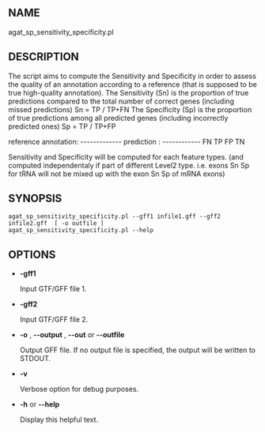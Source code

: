 ## NAME

agat\_sp\_sensitivity\_specificity.pl

## DESCRIPTION

The script aims to compute the Sensitivity and Specificity in order to assess the quality
of an annotation according to a reference (that is supposed to be true high-quality annotation).
The Sensitivity (Sn) is the proportion of true predictions compared to the total number of correct genes (including missed predictions)
Sn = TP / TP+FN
The Specificity (Sp) is the proportion of true predictions among all predicted genes (including incorrectly predicted ones)
Sp = TP / TP+FP

reference annotation:     -------------
prediction          :           ------------
                            FN     TP    FP    TN

Sensitivity and Specificity will be computed for each feature types.
(and computed independentaly if part of different Level2 type. i.e. exons Sn Sp
for tRNA will not be mixed up with the exon Sn Sp of mRNA exons)

## SYNOPSIS

```
agat_sp_sensitivity_specificity.pl --gff1 infile1.gff --gff2 infile2.gff  [ -o outfile ]
agat_sp_sensitivity_specificity.pl --help
```

## OPTIONS

- **-gff1**

    Input GTF/GFF file 1.

- **-gff2**

    Input GTF/GFF file 2.

- **-o** , **--output** , **--out** or **--outfile**

    Output GFF file.  If no output file is specified, the output will be
    written to STDOUT.

- **-v**

    Verbose option for debug purposes.

- **-h** or **--help**

    Display this helpful text.

